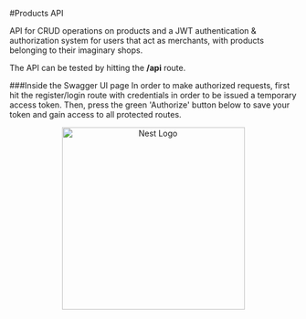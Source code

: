 #Products API

API for CRUD operations on products and a JWT authentication & authorization system for users that act as merchants, with products belonging to their imaginary shops.

The API can be tested by hitting the **/api** route.

###Inside the Swagger UI page
In order to make authorized requests, first hit the register/login route with credentials in order to be issued a temporary access token. Then, press the green 'Authorize' button below to save your token and gain access to all protected routes.

<p align="center">
  <a href="http://nestjs.com/" target="blank"><img src="https://nestjs.com/img/logo_text.svg" width="320" alt="Nest Logo" /></a>
</p>

